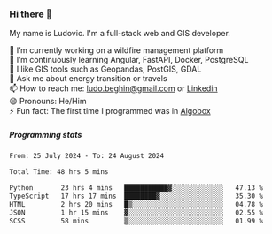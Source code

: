 ### Hi there 👋

My name is Ludovic. I'm a full-stack web and GIS developer.

 🔭 I’m currently working on a wildfire management platform<br/>
 🌱 I’m continuously learning Angular, FastAPI, Docker, PostgreSQL<br/>
 👯 I like GIS tools such as Geopandas, PostGIS, GDAL<br/>
 💬 Ask me about energy transition or travels<br/>
 📫 How to reach me: ludo.beghin@gmail.com or [Linkedin](https://www.linkedin.com/in/ludovic-beghin/)<br/>
 😄 Pronouns: He/Him<br/>
 ⚡ Fun fact: The first time I programmed was in [Algobox](https://fr.wikipedia.org/wiki/Algobox)<br/>

##### Programming stats
<!--START_SECTION:waka-->

```txt
From: 25 July 2024 - To: 24 August 2024

Total Time: 48 hrs 5 mins

Python       23 hrs 4 mins   ███████████▓░░░░░░░░░░░░░   47.13 %
TypeScript   17 hrs 17 mins  ████████▓░░░░░░░░░░░░░░░░   35.30 %
HTML         2 hrs 20 mins   █▒░░░░░░░░░░░░░░░░░░░░░░░   04.78 %
JSON         1 hr 15 mins    ▓░░░░░░░░░░░░░░░░░░░░░░░░   02.55 %
SCSS         58 mins         ▒░░░░░░░░░░░░░░░░░░░░░░░░   01.99 %
```

<!--END_SECTION:waka-->
